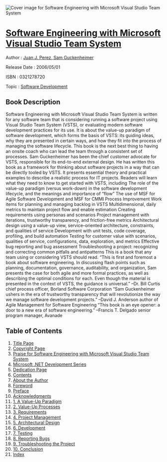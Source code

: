 ![Cover image for Software Engineering with Microsoft Visual Studio Team System](https://imgdetail.ebookreading.net/cover/cover/software_development/EB0321278720.jpg)

[Software Engineering with Microsoft Visual Studio Team System](https://ebookreading.net/view/book/Software+Engineering+with+Microsoft+Visual+Studio+Team+System-EB0321278720_1.html "Software Engineering with Microsoft Visual Studio Team System")
====================================================================================================================

Author : [Juan J. Perez](https://ebookreading.net/search/author/Juan+J.+Perez),[ Sam Guckenheimer](https://ebookreading.net/search/author/+Sam+Guckenheimer)

Release Date : 2006/05/01

ISBN : 0321278720

Topic : [Software Development](https://ebookreading.net/search/category/software-development)

Book Description
-----------------

Software Engineering with Microsoft Visual Studio Team System is written for any software team that is considering running a software project using Visual Studio Team System (VSTS), or evaluating modern software development practices for its use.
It is about the value-up paradigm of software development, which forms the basis of VSTS: its guiding ideas, why they are presented in certain ways, and how they fit into the process of managing the software lifecycle. This book is the next best thing to having an onsite coach who can lead the team through a consistent set of processes.
Sam Guckenheimer has been the chief customer advocate for VSTS, responsible for its end-to-end external design. He has written this book as a framework for thinking about software projects in a way that can be directly tooled by VSTS. It presents essential theory and practical examples to describe a realistic process for IT projects.
Readers will learn what they need to know to get started with VSTS, including
The role of the value-up paradigm (versus work-down) in the software development lifecycle, and the meanings and importance of “flow”
The use of MSF for Agile Software Development and MSF for CMMI Process Improvement
Work items for planning and managing backlog in VSTS
Multidimensional, daily metrics to maintain project flow and enable estimation
Creating requirements using personas and scenarios
Project management with iterations, trustworthy transparency, and friction-free metrics
Architectural design using a value-up view, service-oriented architecture, constraints, and qualities of service
Development with unit tests, code coverage, profiling, and build automation
Testing for customer value with scenarios, qualities of service, configurations, data, exploration, and metrics
Effective bug reporting and bug assessment
Troubleshooting a project: recognizing and correcting common pitfalls and antipatterns
This is a book that any team using or considering VSTS should read.
“This is first and foremost a book about software engineering. In discussing flash points such as planning, documentation, governance, auditability, and organization, Sam presents the case for both agile and more formal practices, as well as describing the optimal conditions for each. Even though the material is presented in the context of VSTS, the guidance is universal.”
–Dr. Bill Curtis
chief process officer, Borland Software Corporation
“Sam Guckenheimer ushers in the era of trustworthy transparency that will revolutionize the way we manage software development projects.”
–David J. Anderson
author of Agile Management for Software Engineering
“This book is an eye opener: a door to a new era of software engineering.”
–Francis T. Delgado
senior program manager, Avanade
              
Table of Contents
-----------------

1. [Title Page](https://ebookreading.net/view/book/Software+Engineering+with+Microsoft+Visual+Studio+Team+System-EB0321278720_4.html)
1. [Copyright Page](https://ebookreading.net/view/book/Software+Engineering+with+Microsoft+Visual+Studio+Team+System-EB0321278720_5.html)
1. [Praise for Software Engineering with Microsoft Visual Studio Team System](https://ebookreading.net/view/book/Software+Engineering+with+Microsoft+Visual+Studio+Team+System-EB0321278720_2.html)
1. [Microsoft .NET Development Series](https://ebookreading.net/view/book/Software+Engineering+with+Microsoft+Visual+Studio+Team+System-EB0321278720_3.html)
1. [Dedication Page](https://ebookreading.net/view/book/Software+Engineering+with+Microsoft+Visual+Studio+Team+System-EB0321278720_6.html)
1. [Contents](https://ebookreading.net/view/book/Software+Engineering+with+Microsoft+Visual+Studio+Team+System-EB0321278720_7.html)
1. [About the Author](https://ebookreading.net/view/book/Software+Engineering+with+Microsoft+Visual+Studio+Team+System-EB0321278720_8.html)
1. [Foreword](https://ebookreading.net/view/book/Software+Engineering+with+Microsoft+Visual+Studio+Team+System-EB0321278720_9.html)
1. [Preface](https://ebookreading.net/view/book/Software+Engineering+with+Microsoft+Visual+Studio+Team+System-EB0321278720_10.html)
1. [Acknowledgments](https://ebookreading.net/view/book/Software+Engineering+with+Microsoft+Visual+Studio+Team+System-EB0321278720_11.html)
1. [1. A Value-Up Paradigm](https://ebookreading.net/view/book/Software+Engineering+with+Microsoft+Visual+Studio+Team+System-EB0321278720_12.html)
1. [2. Value-Up Processes](https://ebookreading.net/view/book/Software+Engineering+with+Microsoft+Visual+Studio+Team+System-EB0321278720_13.html)
1. [3. Requirements](https://ebookreading.net/view/book/Software+Engineering+with+Microsoft+Visual+Studio+Team+System-EB0321278720_14.html)
1. [4. Project Management](https://ebookreading.net/view/book/Software+Engineering+with+Microsoft+Visual+Studio+Team+System-EB0321278720_15.html)
1. [5. Architectural Design](https://ebookreading.net/view/book/Software+Engineering+with+Microsoft+Visual+Studio+Team+System-EB0321278720_16.html)
1. [6. Development](https://ebookreading.net/view/book/Software+Engineering+with+Microsoft+Visual+Studio+Team+System-EB0321278720_17.html)
1. [7. Testing](https://ebookreading.net/view/book/Software+Engineering+with+Microsoft+Visual+Studio+Team+System-EB0321278720_18.html)
1. [8. Reporting Bugs](https://ebookreading.net/view/book/Software+Engineering+with+Microsoft+Visual+Studio+Team+System-EB0321278720_19.html)
1. [9. Troubleshooting the Project](https://ebookreading.net/view/book/Software+Engineering+with+Microsoft+Visual+Studio+Team+System-EB0321278720_20.html)
1. [10. Conclusion](https://ebookreading.net/view/book/Software+Engineering+with+Microsoft+Visual+Studio+Team+System-EB0321278720_21.html)
1. [Index](https://ebookreading.net/view/book/Software+Engineering+with+Microsoft+Visual+Studio+Team+System-EB0321278720_22.html)
